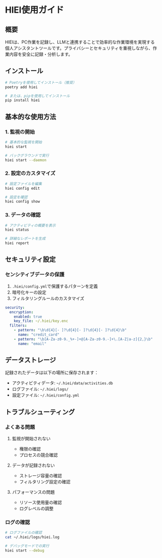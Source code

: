 # HIEI使用ガイド

## 概要

HIEIは、PC作業を記録し、LLMと連携することで効率的な作業環境を実現する個人アシスタントツールです。プライバシーとセキュリティを重視しながら、作業内容を安全に記録・分析します。

## インストール

```bash
# Poetryを使用してインストール（推奨）
poetry add hiei

# または、pipを使用してインストール
pip install hiei
```

## 基本的な使用方法

### 1. 監視の開始

```bash
# 基本的な監視を開始
hiei start

# バックグラウンドで実行
hiei start --daemon
```

### 2. 設定のカスタマイズ

```bash
# 設定ファイルを編集
hiei config edit

# 設定を確認
hiei config show
```

### 3. データの確認

```bash
# アクティビティの概要を表示
hiei status

# 詳細なレポートを生成
hiei report
```

## セキュリティ設定

### センシティブデータの保護

1. `.hiei/config.yml`で保護するパターンを定義
2. 暗号化キーの設定
3. フィルタリングルールのカスタマイズ

```yaml
security:
  encryption:
    enabled: true
    key_file: ~/.hiei/key.enc
  filters:
    - pattern: "\b\d{4}[- ]?\d{4}[- ]?\d{4}[- ]?\d{4}\b"
      name: "credit_card"
    - pattern: "\b[A-Za-z0-9._%+-]+@[A-Za-z0-9.-]+\.[A-Z|a-z]{2,}\b"
      name: "email"
```

## データストレージ

記録されたデータは以下の場所に保存されます：

- アクティビティデータ: `~/.hiei/data/activities.db`
- ログファイル: `~/.hiei/logs/`
- 設定ファイル: `~/.hiei/config.yml`

## トラブルシューティング

### よくある問題

1. 監視が開始されない
   - 権限の確認
   - プロセスの競合確認

2. データが記録されない
   - ストレージ容量の確認
   - フィルタリング設定の確認

3. パフォーマンスの問題
   - リソース使用量の確認
   - ログレベルの調整

### ログの確認

```bash
# ログファイルの確認
cat ~/.hiei/logs/hiei.log

# デバッグモードでの実行
hiei start --debug
